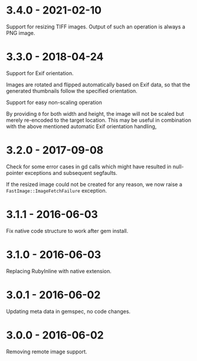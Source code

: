 # 3.4.0 - 2021-02-10

Support for resizing TIFF images. Output of such an operation is always a PNG
image.

# 3.3.0 - 2018-04-24

Support for Exif orientation.

Images are rotated and flipped automatically based on Exif data, so that the
generated thumbnails follow the specified orientation.

Support for easy non-scaling operation

By providing `0` for both width and height, the image will not be scaled but
merely re-encoded to the target location. This may be useful in combination with
the above mentioned automatic Exif orientation handling,

# 3.2.0 - 2017-09-08

Check for some error cases in gd calls which might have resulted in null-pointer exceptions and subsequent segfaults.

If the resized image could not be created for any reason, we now raise a `FastImage::ImageFetchFailure` exception.

# 3.1.1 - 2016-06-03

Fix native code structure to work after gem install.

# 3.1.0 - 2016-06-03

Replacing RubyInline with native extension.

# 3.0.1 - 2016-06-02

Updating meta data in gemspec, no code changes.

# 3.0.0 - 2016-06-02

Removing remote image support.
